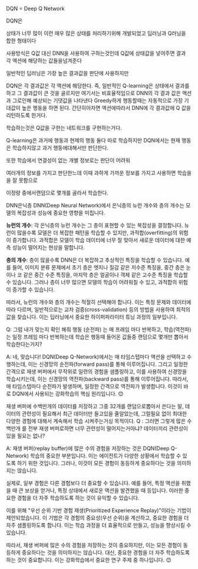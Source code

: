 DQN = Deep Q Network

DQN은

상태가 너무 많이 이런 매우 많은 상태를 처리하기위해 개발되었고
딥러닝과 Q러닝을 합한 형태이다

사용방식은
Q값 대신 DNN을 사용하여 구하는것인데
Q값에 상태값을 넣어주면 결과 각 액션에 해당하는 값들을넘겨준다

일반적인 딥러닝은
가장 높은 결과값을 판단에 사용하지만

DQN은 각 결과값은 각 액션에 해당한다.
즉,
일반적인 Q-learning은 상태에서 결과를 하고 그 결과값이 큰 것을 골르지만 여기서는 비효율적임으로
DNN의 각 결과 값은 액션과 그로인해 예상되는 기댓값을 나타낸다
Greedy하게 행동할때는 자동적으로 가장 기대값이 높은 행동을 하면 된다.
간단히아자면
액션에따라서 DNN에 각 결과값에 Q 값을 리턴하도록 한거다.

학습하는것은 Q값을 구한는 네트워크를 구현하는거다.

Q-learning은 과거에 행동과 현제의 행동 둘다 따로 학습하지만
DQN에서는 현재 행동은 학습하지않고 과거 행동에대해서만 판단한다.

또한 학습에서 연결성이 없는 개별 정보로는 판단이 어려워

여러개의 정보를 가지고 판단한느데
이때 과하게 가까운 정보를 가지고 사용하면 학습을을 잘 못함으로

이정량 중에서랜덤으로 몇개를 골라서 학습한다.


DNN은닉층
DNN(Deep Neural Network)에서 은닉층의 뉴런 개수와 층의 개수는 모델의 복잡성과 성능에 중요한 영향을 미칩니다.

**뉴런의 개수**: 각 은닉층의 뉴런 개수는 그 층이 표현할 수 있는 복잡성을 결정합니다. 뉴런이 많을수록 모델은 더 복잡한 패턴을 학습할 수 있지만, 과적합(overfitting)의 위험이 증가합니다. 과적합은 모델이 학습 데이터에 너무 잘 맞아서 새로운 데이터에 대한 예측 성능이 떨어지는 현상을 말합니다.

**층의 개수**: 층이 많을수록 DNN은 더 복잡하고 추상적인 특징을 학습할 수 있습니다. 예를 들어, 이미지 분류 문제에서 초기 층은 엣지나 질감 같은 저수준 특징을, 중간 층은 눈이나 코 같은 중간 수준 특징을, 마지막 층은 얼굴이나 객체 같은 고수준 특징을 학습할 수 있습니다. 그러나 층이 너무 많으면 모델의 학습이 어려워질 수 있고, 과적합의 위험이 증가할 수 있습니다.

따라서, 뉴런의 개수와 층의 개수는 적절히 선택해야 합니다. 이는 특정 문제와 데이터에 따라 다르며, 일반적으로는 교차 검증(cross-validation) 등의 방법을 사용하여 최적의 값을 찾습니다. 이는 딥러닝에서 중요한 하이퍼파라미터 튜닝 과정의 일부입니다.


Q: 그럼 내가 맞는지 확인 해줘 행동 (순전파) 는 매 프래임 마다 반복하고, 학습(역전파) 는 일정 프레임 마다 반복하는데 학습은 행동때 들어온 값들중 랜덤으로 몇개만 뽑아서 학습한다는거지?

A: 네, 맞습니다! DQN(Deep Q-Network)에서는 매 타임스텝마다 액션을 선택하고 수행하는데, 이는 신경망의 순전파(forward pass)를 통해 이루어집니다. 그리고 일정한 간격으로 재생 버퍼에서 무작위로 일련의 경험을 샘플링하고, 이를 사용하여 신경망을 학습시키는데, 이는 신경망의 역전파(backward pass)를 통해 이루어집니다. 따라서, 매 타임스텝마다 순전파가 발생하며, 일정한 간격으로 역전파가 발생합니다. 이것이 바로 DQN에서 사용되는 강화학습의 핵심 원리입니다. 😊

재생 버퍼에 수백만개의 데이터를 저장하고 그중 32개를 랜덤으로뽑아서 쓴다는 말,
데이터의 관련성이 필요해서 최근 데이터만 들고있을 줄알았는데,
그럴필요 없이 최대한 다양한 경험에 대해서 계속해서 학습 시켜주는거싱 목적이다.
Q : 그러면 그렇게 많은 수백만개 를 전부 재생 버퍼로하면 너무 관련성이 떨어지는거아냐? 데이터끼리 관련성이 있을 필요는 없나?

A: 재생 버퍼(replay buffer)에 많은 수의 경험을 저장하는 것은 DQN(Deep Q-Network) 학습의 중요한 부분입니다. 이는 에이전트가 다양한 상황에서 학습할 수 있도록 하기 위한 것입니다. 그러나, 이것이 모든 경험이 동등하게 중요하다는 것을 의미하지는 않습니다.

실제로, 일부 경험은 다른 경험보다 더 중요할 수 있습니다. 예를 들어, 특정 액션을 취했을 때 큰 보상을 얻거나, 특정 상태에서 새로운 액션을 발견했을 때 등입니다. 이러한 중요한 경험을 더 자주 학습하도록 하는 것이 유익할 수 있습니다.

이를 위해 "우선 순위 기반 경험 재생(Prioritized Experience Replay)"이라는 기법이 제안되었습니다. 이 기법은 각 경험의 중요성(우선 순위)을 계산하고, 중요한 경험을 더 자주 샘플링하도록 합니다. 이는 학습 과정을 더 효율적으로 만들고, 성능을 향상시킬 수 있습니다.

따라서, 재생 버퍼에 많은 수의 경험을 저장하는 것이 중요하지만, 이는 모든 경험이 동등하게 중요하다는 것을 의미하지는 않습니다. 대신, 중요한 경험을 더 자주 학습하도록 하는 것이 중요합니다. 이는 강화학습에서 중요한 연구 주제 중 하나입니다. 😊
